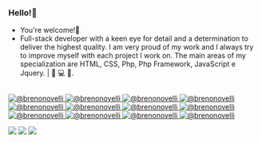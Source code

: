 ### Hello!👋
- You're welcome!🚀
- Full-stack developer with a keen eye for detail and a determination to deliver the highest quality. I am very proud of my work and I always try to improve myself with each project I work on. The main areas of my specialization are HTML, CSS, Php, Php Framework, JavaScript e Jquery. | 💜 💻 🚀.

<div align="center">
  <a href="https://www.linkedin.com/in/brunocristo-dev/">
  <img height="https://avatars.githubusercontent.com/u/72399765?v=4"/>
</div>
  
![ @brenonovelli](https://img.shields.io/badge/HTML5-E34F26?style=for-the-badge&logo=HTML5&logoColor=white)
![ @brenonovelli](https://img.shields.io/badge/CSS3-1572B6?style=for-the-badge&logo=CSS3)
![ @brenonovelli](https://img.shields.io/badge/tailwindcss-%2338B2AC.svg?style=for-the-badge&logo=tailwind-css&logoColor=white)
![ @brenonovelli](https://img.shields.io/badge/php-%23777BB4.svg?style=for-the-badge&logo=php&logoColor=white)
![ @brenonovelli](https://img.shields.io/badge/laravel-%23FF2D20.svg?style=for-the-badge&logo=laravel&logoColor=white)
![ @brenonovelli](https://img.shields.io/badge/CodeIgniter-%23EF4223.svg?style=for-the-badge&logo=codeIgniter&logoColor=white)
![ @brenonovelli](https://img.shields.io/badge/JavaScript-282A37?style=for-the-badge&logo=JavaScript)
![ @brenonovelli](https://img.shields.io/badge/jquery-%230769AD.svg?style=for-the-badge&logo=jquery&logoColor=white)
![ @brenonovelli](https://img.shields.io/badge/jira-%230A0FFF.svg?style=for-the-badge&logo=jira&logoColor=white)
![ @brenonovelli](https://img.shields.io/badge/mysql-%2300f.svg?style=for-the-badge&logo=mysql&logoColor=white)
![ @brenonovelli](https://img.shields.io/badge/git-%23F05033.svg?style=for-the-badge&logo=git&logoColor=white)
![ @brenonovelli](https://img.shields.io/badge/Visual%20Studio%20Code-0078d7.svg?style=for-the-badge&logo=visual-studio-code&logoColor=white)
  
 
<div> 
 
 <a href="https://www.facebook.com/bruno.crist1245/" target="_blank"><img src="https://img.shields.io/badge/Facebook-1877F2?style=for-the-badge&logo=facebook&logoColor=white" target="_blank"></a> 
  <a href = "mailto:brunocristo55@gmail.com"><img src="https://img.shields.io/badge/-Gmail-%23333?style=for-the-badge&logo=gmail&logoColor=white" target="_blank"></a>
  <a href="https://www.linkedin.com/in/brunocristo-dev/" target="_blank"><img src="https://img.shields.io/badge/-LinkedIn-%230077B5?style=for-the-badge&logo=linkedin&logoColor=white" target="_blank"></a>
 
</div>
